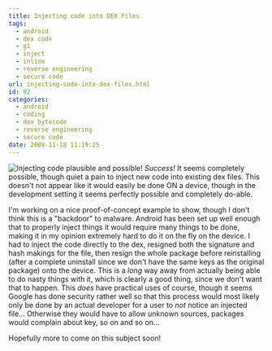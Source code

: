 ```yaml
---
title: Injecting code into DEX Files
tags:
  - android
  - dex code
  - g1
  - inject
  - inline
  - reverse engineering
  - secure code
url: injecting-code-into-dex-files.html
id: 92
categories:
  - android
  - coding
  - dex bytecode
  - reverse engineering
  - secure code
date: 2008-11-18 11:19:25
---
```


![Injecting code plausible and possible!](http://173.230.150.16/blog/wp-content/uploads/2008/11/04_datainjection-300x200.jpg "Inject code")
_Success!_ It seems completely possible, though quiet a pain to inject new code into existing dex files. This doesn't not appear like it would easily be done ON a device, though in the development setting it seems perfectly possible and completely do-able.

I'm working on a nice proof-of-concept example to show, though I don't think this is a "backdoor" to malware. Android has been set up well enough that to properly inject things it would require many things to be done, making it in my opinion extremely hard to do it on the fly on the device. I had to inject the code directly to the dex, resigned both the signature and hash makings for the file, then resign the whole package before reinstalling (after a complete uninstall since we don't have the same keys as the original package) onto the device. This is a _long_ way away from actually being able to do nasty things with it, which is clearly a good thing, since we don't want that to happen. This _does_ have practical uses of course, though it seems Google has done security rather well so that this process would most likely only be done by an actual developer for a user to _not_ notice an injected file... Otherwise they would have to allow unknown sources, packages would complain about key, so on and so on...

Hopefully more to come on this subject soon!